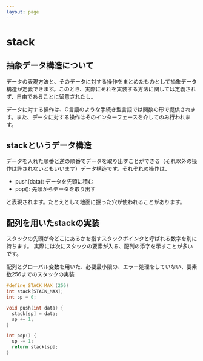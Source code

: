 ```yaml
---
layout: page
---
```

# stack

## 抽象データ構造について
データの表現方法と、そのデータに対する操作をまとめたものとして抽象データ構造が定義できます。このとき、実際にそれを実装する方法に関しては定義されず、自由であることに留意されたし。

データに対する操作は、C言語のような手続き型言語では関数の形で提供されます。また、データに対する操作はそのインターフェースを介してのみ行われます。

## stackというデータ構造
データを入れた順番と逆の順番でデータを取り出すことができる（それ以外の操作は許されないともいいます）データ構造です。それぞれの操作は、

* push(data): データを先頭に積む
* pop(): 先頭からデータを取り出す

と表現されます。たとえとして地面に掘った穴が使われることがあります。

## 配列を用いたstackの実装

スタックの先頭が今どこにあるかを指すスタックポインタと呼ばれる数字を別に持ちます。
実際には次にスタックの要素が入る、配列の添字を示すことが多いです。


配列とグローバル変数を用いた、必要最小限の、エラー処理をしていない、要素数256までのスタックの実装

```C
#define STACK_MAX (256)
int stack[STACK_MAX];
int sp = 0;

void push(int data) {
  stack[sp] = data;
  sp += 1;
}

int pop() {
  sp -= 1;
  return stack[sp];
}
```